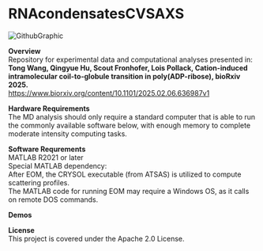 # RNAcondensatesCVSAXS

![GithubGraphic](https://github.com/user-attachments/assets/519bc8a6-5358-4d9f-b2dc-3394780fe1b5)

**Overview** <br />
Repository for experimental data and computational analyses presented in: <br />
**Tong Wang, Qingyue Hu, Scout Fronhofer, Lois Pollack, Cation-induced intramolecular coil-to-globule transition in poly(ADP-ribose), bioRxiv 2025.** <br />
https://www.biorxiv.org/content/10.1101/2025.02.06.636987v1


**Hardware Requirements** <br />
The MD analysis should only require a standard computer that is able to run the commonly available software below, with enough memory to complete moderate intensity computing tasks. <br />

**Software Requrements** <br />
MATLAB R2021 or later <br />
  Special MATLAB dependency:  <br />
  After EOM, the CRYSOL executable (from ATSAS) is utilized to compute scattering profiles. <br /> 
The MATLAB code for running EOM may require a Windows OS, as it calls on remote DOS commands. <br />

**Demos** <br />


**License** <br />
This project is covered under the Apache 2.0 License.




